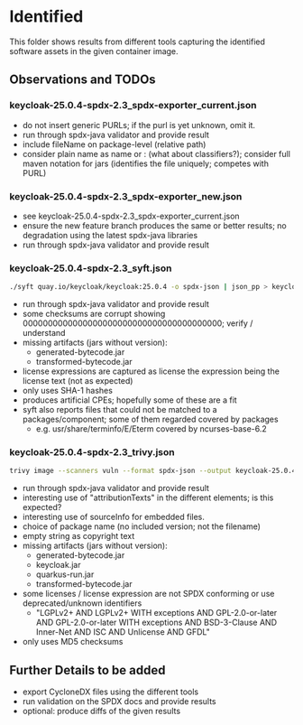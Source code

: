 # Identified

This folder shows results from different tools capturing the identified software assets in the given container image.

## Observations and TODOs

### keycloak-25.0.4-spdx-2.3_spdx-exporter_current.json
- do not insert generic PURLs; if the purl is yet unknown, omit it.
- run through spdx-java validator and provide result
- include fileName on package-level (relative path)
- consider plain name as name or <groupid>:<artifactId> (what about classifiers?); consider full maven notation for jars
  (identifies the file uniquely; competes with PURL)
 
### keycloak-25.0.4-spdx-2.3_spdx-exporter_new.json
- see keycloak-25.0.4-spdx-2.3_spdx-exporter_current.json
- ensure the new feature branch produces the same or better results; no degradation using the latest spdx-java libraries
- run through spdx-java validator and provide result

### keycloak-25.0.4-spdx-2.3_syft.json

```bash
./syft quay.io/keycloak/keycloak:25.0.4 -o spdx-json | json_pp > keycloak-25.0.4-spdx-2.3_syft.json
```

- run through spdx-java validator and provide result
- some checksums are corrupt showing 0000000000000000000000000000000000000000; verify / understand
- missing artifacts (jars without version):
  - generated-bytecode.jar
  - transformed-bytecode.jar
- license expressions are captured as license the expression being the license text (not as expected)
- only uses SHA-1 hashes
- produces artificial CPEs; hopefully some of these are a fit
- syft also reports files that could not be matched to a packages/component; some of them regarded covered by packages
  - e.g. usr/share/terminfo/E/Eterm covered by ncurses-base-6.2

### keycloak-25.0.4-spdx-2.3_trivy.json

```bash
trivy image --scanners vuln --format spdx-json --output keycloak-25.0.4-spdx-2.3_trivy.json quay.io/keycloak/keycloak:25.0.4
```

- run through spdx-java validator and provide result
- interesting use of "attributionTexts" in the different elements; is this expected?
- interesting use of sourceInfo for embedded files.
- choice of package name (no included version; not the filename)
- empty string as copyright text
- missing artifacts (jars without version):
    - generated-bytecode.jar
    - keycloak.jar
    - quarkus-run.jar
    - transformed-bytecode.jar
- some licenses / license expression are not SPDX conforming or use deprecated/unknown identifiers
  - "LGPLv2+ AND LGPLv2+ WITH exceptions AND GPL-2.0-or-later AND GPL-2.0-or-later WITH exceptions AND BSD-3-Clause AND Inner-Net AND ISC AND Unlicense AND GFDL"
- only uses MD5 checksums

## Further Details to be added
- export CycloneDX files using the different tools
- run validation on the SPDX docs and provide results
- optional: produce diffs of the given results